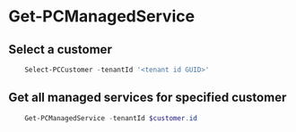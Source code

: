 # Get-PCManagedService #

## Select a customer ##

```powershell
    Select-PCCustomer -tenantId '<tenant id GUID>'
```

## Get all managed services for specified customer ##

```powershell
    Get-PCManagedService -tenantId $customer.id
```
